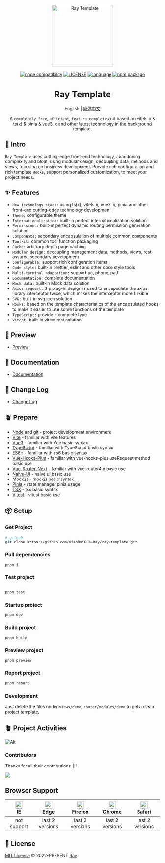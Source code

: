 <div align="center">
  <a href="https://github.com/XiaoDaiGua-Ray/ray-template">
    <img
      alt="Ray Template"
      width="200"
      height="200"
      src="https://avatars.githubusercontent.com/u/51957438?v=4"
    />
  </a>
  <br />
  <br />
  <a href="https://nodejs.org/en/about/previous-releases"><img src="https://img.shields.io/node/v/vite.svg" alt="node compatibility"></a>
  <a href="https://github.com/XiaoDaiGua-Ray/ray-template/blob/main/LICENSE"
    ><img
      src="https://img.shields.io/github/license/XiaoDaiGua-Ray/ray-template"
      alt="LICENSE"
  /></a>
  <a href="#badge"><img src="https://img.shields.io/github/languages/top/XiaoDaiGua-Ray/ray-template" alt="language"></a>
  <a href="https://www.npmjs.com/package/ray-template"><img src="https://img.shields.io/npm/v/ray-template" alt="npm package"></a>
</div>

<div align="center">

# Ray Template

English | [简体中文](https://github.com/XiaoDaiGua-Ray/ray-template/blob/main/README.zh-CN.md)

A `completely free`, `efficient`, `feature complete` and based on vite5. x & ts(x) & pinia & vue3. x and other latest technology in the background template.

</div>

## 🌻 Intro

`Ray Template` uses cutting-edge front-end technology, abandoning complexity and bloat, using modular design, decoupling data, methods and views, focusing on business development. Provide rich configuration and rich template `Hooks`, support personalized customization, to meet your project needs.

## ✨ Features

- `New technology stack:` using ts(x), vite5. x, vue3. x, pinia and other front-end cutting-edge technology development
- `Theme:` configurable theme
- `Internationalization:` built-in perfect internationalization solution
- `Permissions:` built-in perfect dynamic routing permission generation solution
- `Components:` secondary encapsulation of multiple common components
- `Toolkit:` common tool function packaging
- `Cache:` arbitrary depth page caching
- `Modular design:` decoupling management data, methods, views, rest assured secondary development
- `Configurable:` support rich configuration items
- `Code style:` built-in prettier, eslint and other code style tools
- `Multi-terminal adaptation:` support pc, phone, pad
- `Documentation:` complete documentation
- `Mock data:` built-in Mock data solution
- `Axios request:` the plug-in design is used to encapsulate the axios library interceptor twice, which makes the interceptor more flexible
- `SVG:` built-in svg icon solution
- `Hooks:` based on the template characteristics of the encapsulated hooks to make it easier to use some functions of the template
- `TypeScript:` provide a complete type
- `Vitest:` built-in vitest test solution

## 👀 Preview

- [Preview](https://xiaodaigua-ray.github.io/ray-template/#/)

## 📌 Documentation

- [Documentation](https://xiaodaigua-ray.github.io/ray-template-doc/)

## 🔋 Change Log

- [Change Log](https://github.com/XiaoDaiGua-Ray/xiaodaigua-ray.github.io/blob/main/CHANGELOG.md)

## 🪴 Prepare

- [Node](http://nodejs.org/) and [git](https://git-scm.com/) - project development environment
- [Vite](https://vitejs.dev/) - familiar with vite features
- [Vue3](https://v3.vuejs.org/) - familiar with Vue basic syntax
- [TypeScript](https://www.typescriptlang.org/) - familiar with TypeScript basic syntax
- [ES6+](http://es6.ruanyifeng.com/) - familiar with es6 basic syntax
- [Vue-Hooks-Plus](https://inhiblabcore.github.io/docs/hooks/) - familiar with vue-hooks-plus useRequest method basic use
- [Vue-Router-Next](https://next.router.vuejs.org/) - familiar with vue-router4.x basic use
- [Naive-UI](https://www.naiveui.com) - naive ui basic use
- [Mock.js](https://github.com/nuysoft/Mock) - mockjs basic syntax
- [Pinia](https://pinia.vuejs.org/zh/introduction.html) - state manager pinia usage
- [TSX](https://github.com/vuejs/babel-plugin-jsx/blob/main/packages/babel-plugin-jsx/README-zh_CN.md) - tsx basic syntax
- [Vitest](https://cn.vitest.dev/guide/) - vitest basic use

## 📦 Setup

### Get Project

```sh
# github
git clone https://github.com/XiaoDaiGua-Ray/ray-template.git
```

### Pull dependencies

```sh
pnpm i
```

### Test project

```sh

pnpm test
```

### Startup project

```sh
pnpm dev
```

### Build project

```sh
pnpm build
```

### Preview project

```sh
pnpm preview
```

### Report project

```sh
pnpm report
```

### Development

Just delete the files under `views/demo`, `router/modules/demo` to get a clean project template.

## 🪴 Project Activities

![Alt](https://repobeats.axiom.co/api/embed/fab6071297ab281913a42f07a2779b488cfd62b8.svg 'Repobeats analytics image')

### Contributors

Thanks for all their contributions 🐝 !

<a href="https://github.com/XiaoDaiGua-Ray/ray-template/graphs/contributors">
  <img src="https://contrib.rocks/image?repo=XiaoDaiGua-Ray/ray-template" />
</a>

## Browser Support

| [<img src="https://raw.githubusercontent.com/alrra/browser-logos/master/src/edge/edge_48x48.png" alt=" Edge" width="24px" height="24px" />](http://godban.github.io/browsers-support-badges/)</br>IE | [<img src="https://raw.githubusercontent.com/alrra/browser-logos/master/src/edge/edge_48x48.png" alt=" Edge" width="24px" height="24px" />](http://godban.github.io/browsers-support-badges/)</br>Edge | [<img src="https://raw.githubusercontent.com/alrra/browser-logos/master/src/firefox/firefox_48x48.png" alt="Firefox" width="24px" height="24px" />](http://godban.github.io/browsers-support-badges/)</br>Firefox | [<img src="https://raw.githubusercontent.com/alrra/browser-logos/master/src/chrome/chrome_48x48.png" alt="Chrome" width="24px" height="24px" />](http://godban.github.io/browsers-support-badges/)</br>Chrome | [<img src="https://raw.githubusercontent.com/alrra/browser-logos/master/src/safari/safari_48x48.png" alt="Safari" width="24px" height="24px" />](http://godban.github.io/browsers-support-badges/)</br>Safari |
| :--------------------------------------------------------------------------------------------------------------------------------------------------------------------------------------------------: | :----------------------------------------------------------------------------------------------------------------------------------------------------------------------------------------------------: | :---------------------------------------------------------------------------------------------------------------------------------------------------------------------------------------------------------------: | :-----------------------------------------------------------------------------------------------------------------------------------------------------------------------------------------------------------: | :-----------------------------------------------------------------------------------------------------------------------------------------------------------------------------------------------------------: |
|                                                                                             not support                                                                                              |                                                                                            last 2 versions                                                                                             |                                                                                                  last 2 versions                                                                                                  |                                                                                                last 2 versions                                                                                                |                                                                                                last 2 versions                                                                                                |

## 📄 License

[MIT License](https://github.com/XiaoDaiGua-Ray/ray-template/blob/main/LICENSE) © 2022-PRESENT [Ray](https://github.com/XiaoDaiGua-Ray)
